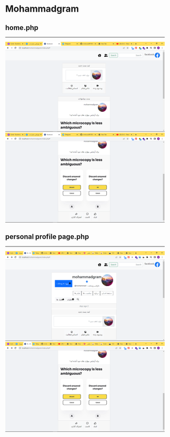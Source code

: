 # Mohammadgram

## home.php
---
![screen shot](/view/img/ee.png)
![screen shot](/view/img/e.png)
## personal profile page.php
---
![screen shot](/view/img/profile.png)
![screen shot](/view/img/profile2.png)

